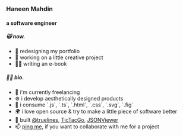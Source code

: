 <div align="left">
 <h3>Haneen Mahdin</h3>
 <h4>a software engineer</h4>
 
 <div>
  <h5>🙀 now.</h5>
  <ul>
   <li>🥶 redesigning my portfolio</li>
   <li>🫣 working on a little creative project</li>
   <li>✍🏼 writing an e-book</li>
  </ul>
 </div>
 
 <div>
  <h5>🤟🏼 bio.</h5>
  <ul>
   <li>💼 i'm currently freelancing</li>
   <li>⚙️ i develop aesthetically designed products</li>
   <li>🥤 i consume `.js`, `.ts`, `.html`, `.css`, `.svg`, `.fig` </li>
   <li>🌍 i love open source & try to make a little piece of software better</li>
   <li>👾 built <a href="https://github.com/truelines">@truelines</a>, <a href="https://github.com/haneenmahd/tic-tac-go">TicTacGo</a>, <a href="https://github.com/haneenmahd/JSONViewer">JSONViewer</a></li>
   <li>📫 <a href="mailto:haneenmahdin@gmail.com">ping me</a>, if you want to collaborate with me for a project</li>
  </ul>
 </div>
</div>
